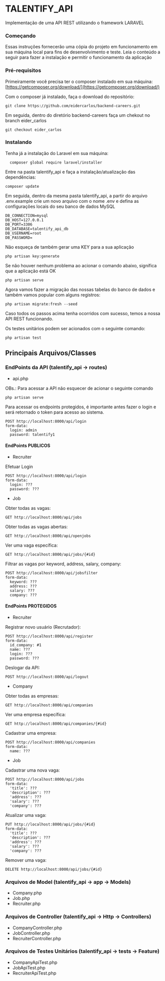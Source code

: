 # TALENTIFY_API

Implementação de uma API REST utilizando o framework LARAVEL

### Começando

Essas instruções fornecerão uma cópia do projeto em funcionamento em sua máquina local para fins de desenvolvimento e teste. Leia o conteúdo a seguir para fazer a instalação e permitir o funcionamento da aplicação

### Pré-requisitos

Primeiramente você precisa ter o composer instalado em sua máquina: [https://getcomposer.org/download/](https://getcomposer.org/download/)

Com o composer já instalado, faça o download do repositório: 

```
git clone https://github.com/eidercarlos/backend-careers.git
```

Em seguida, dentro do diretório backend-careers faça um chekout no branch eider_carlos

```
git checkout eider_carlos
```

### Instalando

Tenha já a instalação do Laravel em sua máquina:

```
  composer global require laravel/installer
```

Entre na pasta talentify_api e faça a instalação/atualização das dependências:

```
composer update
```

Em seguida, dentro da mesma pasta talentify_api, a partir do arquivo .env.example crie um novo arquivo com o nome .env e defina as configurações locais 
do seu banco de dados MySQL

``` 
DB_CONNECTION=mysql
DB_HOST=127.0.0.1
DB_PORT=3306
DB_DATABASE=talentify_api_db
DB_USERNAME=root
DB_PASSWORD=
```

Não esqueça de também gerar uma KEY para a sua aplicação

```
php artisan key:generate
```

Se não houver nenhum problema ao acionar o comando abaixo, significa que a aplicação está OK

```
php artisan serve
```

Agora vamos fazer a migração das nossas tabelas do banco de dados e também vamos popular com alguns registros:

```
php artisan migrate:fresh --seed
```

Caso todos os passos acima tenha ocorridos com sucesso, temos a nossa API REST funcionando.

Os testes unitários podem ser acionados com o seguinte comando:

```
php artisan test
```

## Principais Arquivos/Classes

### EndPoints da API (talentify_api -> routes)

* api.php

OBs.: Para acessar a API não esquecer de acionar o seguinte comando 

```
php artisan serve
```

Para acessar os endpoints protegidos, é importante antes fazer o login
e será retornado o token para acesso ao sistema.

```
POST http://localhost:8000/api/login
form-data:
  login: admin
  password: talentify1
```


#### EndPoints PUBLICOS

* Recruiter

Efetuar Login
```
POST http://localhost:8000/api/login
form-data:
  login: ???
  password: ???
```

* Job

Obter todas as vagas:
```
GET http://localhost:8000/api/jobs
```

Obter todas as vagas abertas:
```
GET http://localhost:8000/api/openjobs
```

Ver uma vaga específica:
```
GET http://localhost:8000/api/jobs/{#id}
```  

Filtrar as vagas por keyword, address, salary, company:
```
POST http://localhost:8000/api/jobsfilter
form-data:
  keyword: ???
  address: ???
  salary: ???
  company: ???
```


#### EndPoints PROTEGIDOS

* Recruiter

Registrar novo usuário (Recrutador):
```
POST http://localhost:8000/api/register
form-data:
  id_company: #1
  name: ???
  login: ???
  password: ???
```

Deslogar da API:
```
POST http://localhost:8000/api/logout
```

* Company

Obter todas as empresas:
```
GET http://localhost:8000/api/companies
```

Ver uma empresa específica:
```
GET http://localhost:8000/api/companies/{#id}
```

Cadastrar uma empresa:
```
POST http://localhost:8000/api/companies
form-data:
  name: ???
```

*  Job

Cadastrar uma nova vaga:
```
POST http://localhost:8000/api/jobs
form-data:
  'title': ???
  'description': ???
  'address': ???
  'salary': ???
  'company': ???
```

Atualizar uma vaga:
```
PUT http://localhost:8000/api/jobs/{#id}
form-data:
  'title': ???
  'description': ???
  'address': ???
  'salary': ???
  'company': ???
```

Remover uma vaga:
```
DELETE http://localhost:8000/api/jobs/{#id}
```


### Arquivos de Model (talentify_api -> app -> Models)

* Company.php
* Job.php
* Recruiter.php

### Arquivos de Controller (talentify_api -> Http -> Controllers)

* CompanyController.php
* JobController.php
* RecruiterController.php

### Arquivos de Testes Unitários (talentify_api -> tests -> Feature)

* CompanyApiTest.php
* JobApiTest.php
* RecruiterApiTest.php
